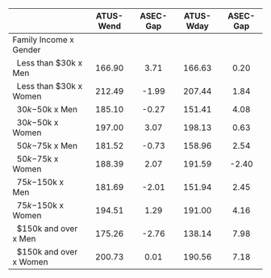 
|                      |    ATUS-Wend |     ASEC-Gap |    ATUS-Wday |     ASEC-Gap |
| -------------------- | :----------: | :----------: | :----------: | :----------: |
| Family Income x Gender |              |              |              |              |
| &nbsp;&nbsp;Less than $30k x Men |       166.90 |         3.71 |       166.63 |         0.20 |
| &nbsp;&nbsp;Less than $30k x Women |       212.49 |        -1.99 |       207.44 |         1.84 |
| &nbsp;&nbsp;$30k-$50k x Men |       185.10 |        -0.27 |       151.41 |         4.08 |
| &nbsp;&nbsp;$30k-$50k x Women |       197.00 |         3.07 |       198.13 |         0.63 |
| &nbsp;&nbsp;$50k-$75k x Men |       181.52 |        -0.73 |       158.96 |         2.54 |
| &nbsp;&nbsp;$50k-$75k x Women |       188.39 |         2.07 |       191.59 |        -2.40 |
| &nbsp;&nbsp;$75k-$150k x Men |       181.69 |        -2.01 |       151.94 |         2.45 |
| &nbsp;&nbsp;$75k-$150k x Women |       194.51 |         1.29 |       191.00 |         4.16 |
| &nbsp;&nbsp;$150k and over x Men |       175.26 |        -2.76 |       138.14 |         7.98 |
| &nbsp;&nbsp;$150k and over x Women |       200.73 |         0.01 |       190.56 |         7.18 |

